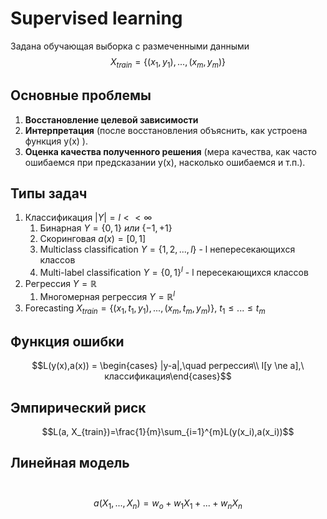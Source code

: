 # Supervised learning
Задана обучающая выборка с размеченными данными
$$X_{train} = \{(x_1, y_1),...,(x_m, y_m)\}$$
## Основные проблемы
1. **Восстановление целевой зависимости** 
2. **Интерпретация** (после восстановления объяснить, как устроена функция y(x) ).
3. **Оценка качества полученного решения** (мера качества, как часто
ошибаемся при предсказании y(x), насколько ошибаемся и т.п.).
## Типы задач
1. Классификация $|Y| = l << \infty$
	1. Бинарная $Y = \{0,1\}\ или\ \{-1,+1\}$
	2. Скоринговая $a(x) = [0,1]$
	3. Multiclass classification $Y = \{1,2,...,l\}$ - l непересекающихся классов
	4. Multi-label classification $Y = \{0,1\}^l$ - l пересекающихся классов
2. Регрессия $Y = \mathbb{R}$
	1. Многомерная регрессия $Y = \mathbb{R}^l$
3. Forecasting $X_{train} = \{(x_1, t_1, y_1),...,(x_m, t_m, y_m)\},\ t_1 \le ...  \le t_m$

## Функция ошибки
$$L(y(x),a(x)) = \begin{cases} 
|y-a|,\quad регрессия\\ 
I[y \ne a],\ классификация\end{cases}$$
## Эмпирический риск
$$L(a, X_{train})=\frac{1}{m}\sum_{i=1}^{m}L(y(x_i),a(x_i))$$



## Линейная модель
 $$a(X_1,...,X_n)=w_o + w_1X_1+...+w_nX_n$$
